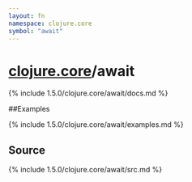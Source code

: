 ```yaml
---
layout: fn
namespace: clojure.core
symbol: "await"
---
```


# [clojure.core](../)/await

{% include 1.5.0/clojure.core/await/docs.md %}

##Examples

{% include 1.5.0/clojure.core/await/examples.md %}
## Source
{% include 1.5.0/clojure.core/await/src.md %}

